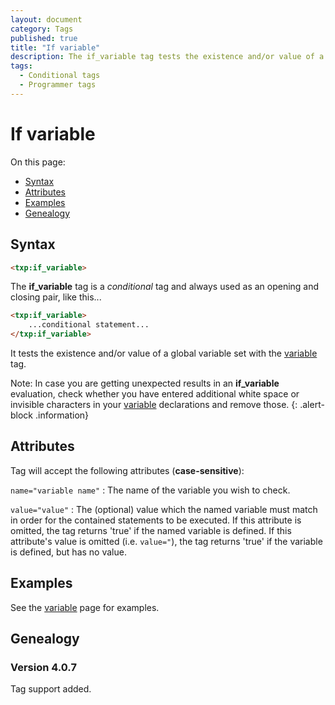 ```yaml
---
layout: document
category: Tags
published: true
title: "If variable"
description: The if_variable tag tests the existence and/or value of a global variable set with the variable tag.
tags:
  - Conditional tags
  - Programmer tags
---
```


# If variable

On this page:

* [Syntax](#syntax)
* [Attributes](#attributes)
* [Examples](#examples)
* [Genealogy](#genealogy)

## Syntax

~~~ html
<txp:if_variable>
~~~

The **if_variable** tag is a *conditional* tag and always used as an opening and closing pair, like this...

~~~ html
<txp:if_variable>
    ...conditional statement...
</txp:if_variable>
~~~

It tests the existence and/or value of a global variable set with the [variable](variable) tag.

Note: In case you are getting unexpected results in an **if_variable** evaluation, check whether you have entered additional white space or invisible characters in your [variable](variable) declarations and remove those.
{: .alert-block .information}

## Attributes

Tag will accept the following attributes (**case-sensitive**):

`name="variable name"`
: The name of the variable you wish to check.

`value="value"`
: The (optional) value which the named variable must match in order for the contained statements to be executed. If this attribute is omitted, the tag returns 'true' if the named variable is defined. If this attribute's value is omitted (i.e. `value="`), the tag returns 'true' if the variable is defined, but has no value.

## Examples

See the [variable](variable) page for examples.

## Genealogy

### Version 4.0.7

Tag support added.
